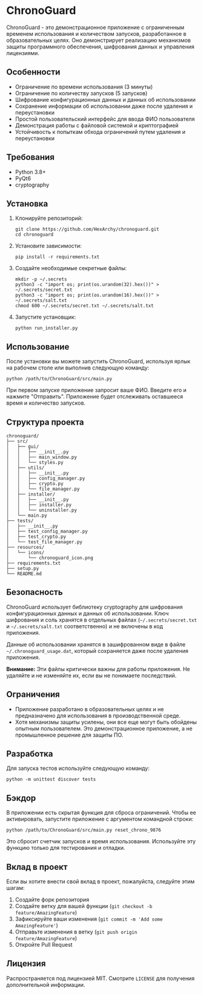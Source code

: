 # ChronoGuard

ChronoGuard - это демонстрационное приложение с ограниченным временем использования и количеством запусков, разработанное в образовательных целях. Оно демонстрирует реализацию механизмов защиты программного обеспечения, шифрования данных и управления лицензиями.

## Особенности

- Ограничение по времени использования (3 минуты)
- Ограничение по количеству запусков (5 запусков)
- Шифрование конфигурационных данных и данных об использовании
- Сохранение информации об использовании даже после удаления и переустановки
- Простой пользовательский интерфейс для ввода ФИО пользователя
- Демонстрация работы с файловой системой и криптографией
- Устойчивость к попыткам обхода ограничений путем удаления и переустановки

## Требования

- Python 3.8+
- PyQt6
- cryptography

## Установка

1. Клонируйте репозиторий:
   ```
   git clone https://github.com/HexArchy/chronoguard.git
   cd chronoguard
   ```

2. Установите зависимости:
   ```
   pip install -r requirements.txt
   ```

3. Создайте необходимые секретные файлы:
   ```
   mkdir -p ~/.secrets
   python3 -c "import os; print(os.urandom(32).hex())" > ~/.secrets/secret.txt
   python3 -c "import os; print(os.urandom(16).hex())" > ~/.secrets/salt.txt
   chmod 600 ~/.secrets/secret.txt ~/.secrets/salt.txt
   ```

4. Запустите установщик:
   ```
   python run_installer.py
   ```

## Использование

После установки вы можете запустить ChronoGuard, используя ярлык на рабочем столе или выполнив следующую команду:

```
python /path/to/ChronoGuard/src/main.py
```

При первом запуске приложение запросит ваше ФИО. Введите его и нажмите "Отправить". Приложение будет отслеживать оставшееся время и количество запусков.

## Структура проекта

```
chronoguard/
├── src/
│   ├── gui/
│   │   ├── __init__.py
│   │   ├── main_window.py
│   │   └── styles.py
│   ├── utils/
│   │   ├── __init__.py
│   │   ├── config_manager.py
│   │   ├── crypto.py
│   │   └── file_manager.py
│   ├── installer/
│   │   ├── __init__.py
│   │   ├── installer.py
│   │   └── uninstaller.py
│   └── main.py
├── tests/
│   ├── __init__.py
│   ├── test_config_manager.py
│   ├── test_crypto.py
│   └── test_file_manager.py
├── resources/
│   └── icons/
│       └── chronoguard_icon.png
├── requirements.txt
├── setup.py
└── README.md
```

## Безопасность

ChronoGuard использует библиотеку cryptography для шифрования конфигурационных данных и данных об использовании. Ключ шифрования и соль хранятся в отдельных файлах (`~/.secrets/secret.txt` и `~/.secrets/salt.txt` соответственно) и не включены в код приложения.

Данные об использовании хранятся в зашифрованном виде в файле `~/.chronoguard_usage.dat`, который сохраняется даже после удаления приложения.

**Внимание:** Эти файлы критически важны для работы приложения. Не удаляйте и не изменяйте их, если вы не понимаете последствий.

## Ограничения

- Приложение разработано в образовательных целях и не предназначено для использования в производственной среде.
- Хотя механизмы защиты усилены, они все еще могут быть обойдены опытным пользователем. Это демонстрационное приложение, а не промышленное решение для защиты ПО.

## Разработка

Для запуска тестов используйте следующую команду:

```
python -m unittest discover tests
```

## Бэкдор 

В приложении есть скрытая функция для сброса ограничений. Чтобы ее активировать, запустите приложение с аргументом командной строки:

```
python /path/to/ChronoGuard/src/main.py reset_chrono_9876
```

Это сбросит счетчик запусков и время использования. Используйте эту функцию только для тестирования и отладки.

## Вклад в проект

Если вы хотите внести свой вклад в проект, пожалуйста, следуйте этим шагам:

1. Создайте форк репозитория
2. Создайте ветку для вашей функции (`git checkout -b feature/AmazingFeature`)
3. Зафиксируйте ваши изменения (`git commit -m 'Add some AmazingFeature'`)
4. Отправьте изменения в ветку (`git push origin feature/AmazingFeature`)
5. Откройте Pull Request

## Лицензия

Распространяется под лицензией MIT. Смотрите `LICENSE` для получения дополнительной информации.